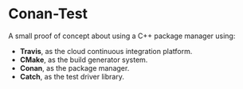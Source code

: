 # Conan-Test

A small proof of concept about using a C++ package manager using:
* **Travis**, as the cloud continuous integration platform.
* **CMake**, as the build generator system.
* **Conan**, as the package manager.
* **Catch**, as the test driver library.
